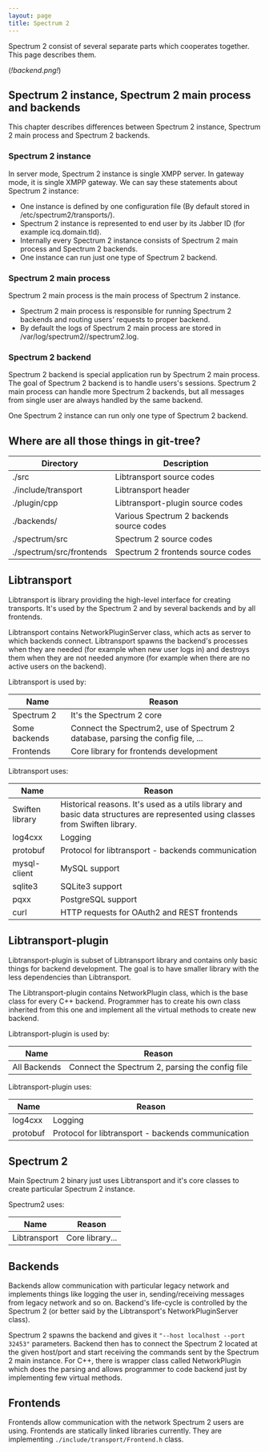 ```yaml
---
layout: page
title: Spectrum 2
---
```


Spectrum 2 consist of several separate parts which cooperates together. This page describes them.

(*!backend.png!*)

## Spectrum 2 instance, Spectrum 2 main process and backends

This chapter describes differences between Spectrum 2 instance, Spectrum 2 main process and Spectrum 2 backends.

### Spectrum 2 instance

In server mode, Spectrum 2 instance is single XMPP server. In gateway mode, it is single XMPP gateway. We can say these statements about Spectrum 2 instance:

- One instance is defined by one configuration file (By default stored in /etc/spectrum2/transports/).
- Spectrum 2 instance is represented to end user by its Jabber ID (for example icq.domain.tld).
- Internally every Spectrum 2 instance consists of Spectrum 2 main process and Spectrum 2 backends.
- One instance can run just one type of Spectrum 2 backend.

### Spectrum 2 main process

Spectrum 2 main process is the main process of Spectrum 2 instance.

- Spectrum 2 main process is responsible for running Spectrum 2 backends and routing users' requests to proper backend.
- By default the logs of Spectrum 2 main process are stored in /var/log/spectrum2/<jid>/spectrum2.log.

### Spectrum 2 backend

Spectrum 2 backend is special application run by Spectrum 2 main process. The goal of Spectrum 2 backend is to handle users's sessions. Spectrum 2 main process can handle more Spectrum 2 backends, but all messages from single user are always handled by the same backend.

One Spectrum 2 instance can run only one type of Spectrum 2 backend.

## Where are all those things in git-tree?

Directory| Description
---------|------------
./src|Libtransport source codes
./include/transport|Libtransport header
./plugin/cpp|Libtransport-plugin source codes
./backends/|Various Spectrum 2 backends source codes
./spectrum/src|Spectrum 2 source codes
./spectrum/src/frontends| Spectrum 2 frontends source codes

## Libtransport

Libtransport is library providing the high-level interface for creating transports. It's used by the Spectrum 2 and by several backends and by all frontends.

Libtransport contains NetworkPluginServer class, which acts as server to which backends connect. Libtransport spawns the backend's processes when they are needed (for example when new user logs in) and destroys them when they are not needed anymore (for example when there are no active users on the backend).

Libtransport is used by:

Name| Reason
----|-------
Spectrum 2|It's the Spectrum 2 core
Some backends|Connect the Spectrum2, use of Spectrum 2 database, parsing the config file, ...
Frontends|Core library for frontends development

Libtransport uses:

 Name| Reason
-----|-------
Swiften library|Historical reasons. It's used as a utils library and basic data structures are represented using classes from Swiften library.
log4cxx|Logging
protobuf|Protocol for libtransport - backends communication
mysql-client|MySQL support
sqlite3|SQLite3 support
pqxx|PostgreSQL support
curl|HTTP requests for OAuth2 and REST frontends

## Libtransport-plugin

Libtransport-plugin is subset of Libtransport library and contains only basic things for backend development. The goal is to have smaller library with the less dependencies than Libtransport.

The Libtransport-plugin contains NetworkPlugin class, which is the base class for every C++ backend. Programmer has to create his own class inherited from this one and implement all the virtual methods to create new backend.

Libtransport-plugin is used by:

Name| Reason
----|-------
All Backends|Connect the Spectrum 2, parsing the config file

Libtransport-plugin uses:

 Name| Reason
-----|-------
log4cxx|Logging
protobuf|Protocol for libtransport - backends communication

## Spectrum 2

Main Spectrum 2 binary just uses Libtransport and it's core classes to create particular Spectrum 2 instance.

Spectrum2 uses:

Name| Reason
----|-------
Libtransport|Core library...

## Backends

Backends allow communication with particular legacy network and implements things like logging the user in, sending/receiving messages from legacy network and so on. Backend's life-cycle is controlled by the Spectrum 2 (or better said by the Libtransport's NetworkPluginServer class).

Spectrum 2 spawns the backend and gives it `"--host localhost --port 32453"` parameters. Backend then has to connect the Spectrum 2 located at the given host/port and start receiving the commands sent by the Spectrum 2 main instance. For C++, there is wrapper class called NetworkPlugin which does the parsing and allows programmer to code backend just by implementing few virtual methods.

## Frontends

Frontends allow communication with the network Spectrum 2 users are using. Frontends are statically linked libraries currently. They are implementing `./include/transport/Frontend.h` class.

